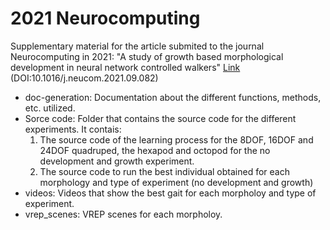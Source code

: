 # 2021 Neurocomputing

Supplementary material for the article submited to the journal Neurocomputing in 2021: "A study of growth based morphological development in neural network controlled walkers"
[Link](https://doi.org/10.1016/j.neucom.2021.09.082) (DOI:10.1016/j.neucom.2021.09.082)


- doc-generation: Documentation about the different functions, methods, etc. utilized.
- Sorce code: Folder that contains the source code for the different experiments. It contais:
    1. The source code of the learning process for the 8DOF, 16DOF and 24DOF quadruped, the hexapod and octopod for the no development and growth experiment.
    2. The source code to run the best individual obtained for each morphology and type of experiment (no development and growth)
- videos: Videos that show the best gait for each morpholoy and type of experiment.
- vrep_scenes: VREP scenes for each morpholoy.

